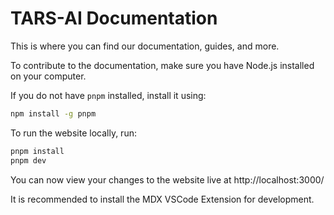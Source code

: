 # TARS-AI Documentation

This is where you can find our documentation, guides, and more.

To contribute to the documentation, make sure you have Node.js installed on your computer.

If you do not have `pnpm` installed, install it using:

```bash
npm install -g pnpm
```

To run the website locally, run:

```bash
pnpm install
pnpm dev
```

You can now view your changes to the website live at http://localhost:3000/

It is recommended to install the MDX VSCode Extension for development.

